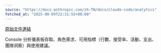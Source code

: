 ```yaml
---
source: "https://docs.anthropic.com/zh-TW/docs/claude-code/analytics"
fetched_at: "2025-08-09T22:31:55+08:00"
---
```


[原始文件連結](https://docs.anthropic.com/zh-TW/docs/claude-code/analytics)

Console 分析儀表板存取、角色需求、可用指標（行數、接受率、活動、支出、團隊洞察）與使用建議。
